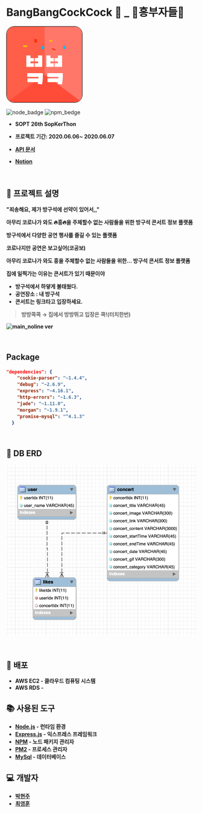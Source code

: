 #  BangBangCockCock 📱 _ 🕺흥부자들💃
<img style="border: 1px solid black !important; border-radius:20px;" src="https://github.com/BangBangCockCock/BangBangCockCock_Server/blob/master/public/images/bangbangIcon.jpeg?raw=true" width="200px" />

![node_badge](https://img.shields.io/badge/node-%3E%3D%208.0.0-green)
![npm_bedge](https://img.shields.io/npm/v/npm)

* <b> SOPT 26th SopKerThon
    
* 프로젝트 기간: 2020.06.06~ 2020.06.07

* [API 문서](https://github.com/BangBangCockCock/BangBangCockCock_Server/wiki)</b>

* <b> [Notion](https://www.notion.so/23819e02a64d4ba9bcf19e285b33f59f)

<br>


## 🕺 프로젝트 설명

<b>"죄송해요, 제가 방구석에 선약이 있어서,," </b>

아무리 코로나가 와도 🔥흥🔥을 주체할수 없는 사람들을 위한    <b> 방구석 콘서트 정보 플랫폼 </b>

방구석에서 다양한 공연 행사를 즐길 수 있는 플랫폼

코로나지만 공연은 보고싶어(코공보)

아무리 코로나가 와도 흥을 주체할수 없는 사람들을 위한... 방구석 콘서트 정보 플랫폼

**집에 일찍가는 이유는 콘서트가 있기 때문이야**

- **방구석에서 하얗게 불태웠다.**
- 공연장소 : 내 방구석
- 콘서트는 링크타고 입장하세요.

> 방방콕콕 → 집에서 방방뛰고 입장은 콕!(터치한번)

![main_noline ver](https://user-images.githubusercontent.com/52772787/83956526-01644580-a89a-11ea-9deb-f249481dc57b.png)



<br>

##  Package




```json
"dependencies": {
    "cookie-parser": "~1.4.4",
    "debug": "~2.6.9",
    "express": "~4.16.1",
    "http-errors": "~1.6.3",
    "jade": "~1.11.0",
    "morgan": "~1.9.1",
    "promise-mysql": "^4.1.3"
  }
```
  

<br>

## 💃 DB ERD

![ERD](https://github.com/BangBangCockCock/BangBangCockCock_Server/blob/master/public/images/erd.png?raw=true)

<br>

## :closed_book: 배포

* AWS EC2 - 클라우드 컴퓨팅 시스템
* AWS RDS - 
## :books: 사용된 도구

* [Node.js](https://nodejs.org/ko/) - 런타임 환경
* [Express.js](http://expressjs.com/ko/) - 익스프레스 프레임워크 
* [NPM](https://rometools.github.io/rome/) - 노드 패키지 관리자
* [PM2](http://pm2.keymetrics.io/) - 프로세스 관리자
* [MySql](https://miro.medium.com/max/800/0*GFfnMZ1sESpT9uYs.jpg) - 데이터베이스


## :computer: 개발자


* [박현주](https://github.com/HyeonJooo)
* [최영훈](https://github.com/dudgns3tp)
